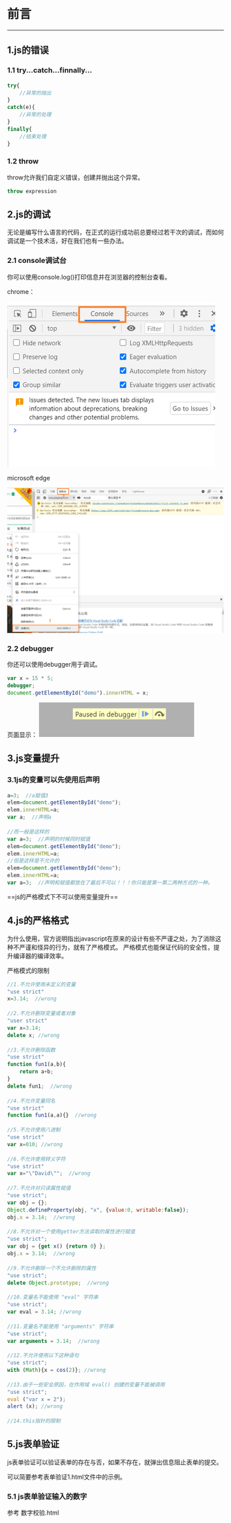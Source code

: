 # 前言

---

## 1.js的错误

### 1.1 try...catch...finnally...

```javascript
try{
    //异常的抛出
}
catch(e){
    //异常的处理
}
finally{
    //结束处理
}
```

### 1.2 throw

throw允许我们自定义错误，创建并抛出这个异常。

```javascript
throw expression
```

## 2.js的调试

无论是编写什么语言的代码，在正式的运行成功前总要经过若干次的调试，而如何调试是一个技术活，好在我们也有一些办法。

### 2.1 console调试台

你可以使用console.log()打印信息并在浏览器的控制台查看。

chrome：

![chrome](./images/chrome.png)

microsoft edge

![edge](./images/edge.png)

### 2.2 debugger

你还可以使用debugger用于调试。

```javascript
var x = 15 * 5;
debugger;
document.getElementById("demo").innerHTML = x;
```

页面显示：
![debugger](./images/debugger.png)

## 3.js变量提升

### 3.1js的变量可以先使用后声明

```javascript
a=3;  //a赋值3
elem=document.getElementById("demo");
elem.innerHTML=a;
var a;  //声明a

//而一般是这样的
var a=3;  //声明的时候同时赋值
elem=document.getElementById("demo");
elem.innerHTML=a;
//但是这样是不允许的
elem=document.getElementById("demo");
elem.innerHTML=a;
var a=3;  //声明和赋值都放在了最后不可以！！！你只能是第一第二两种方式的一种。
```

==js的严格模式下不可以使用变量提升==

## 4.js的严格格式

为什么使用，官方说明指出javascript在原来的设计有些不严谨之处，为了消除这种不严谨和怪异的行为，就有了严格模式。
严格模式也能保证代码的安全性，提升编译器的编译效率。

严格模式的限制

```javascript
//1.不允许使用未定义的变量
"use strict"
x=3.14;  //wrong

//2.不允许删除变量或者对象
"user strict"
var x=3.14;
delete x; //wrong

//3.不允许删除函数
"use strict"
function fun1(a,b){
    return a+b;
}
delete fun1;  //wrong

//4.不允许变量同名
"use strict"
function fun1(a,a){}  //wrong

//5.不允许使用八进制
"use strict"
var x=010; //wrong

//6.不允许使用转义字符
"use strict"
var x="\"David\"";  //wrong

//7.不允许对只读属性赋值
"use strict";
var obj = {};
Object.defineProperty(obj, "x", {value:0, writable:false});
obj.x = 3.14;  //wrong

//8.不允许对一个使用getter方法读取的属性进行赋值
"use strict";
var obj = {get x() {return 0} };
obj.x = 3.14;  //wrong

//9.不允许删除一个不允许删除的属性
"use strict";
delete Object.prototype;  //wrong

//10.变量名不能使用 "eval" 字符串
"use strict";
var eval = 3.14; //wrong

//11.变量名不能使用 "arguments" 字符串
"use strict";
var arguments = 3.14;  //wrong

//12.不允许使用以下这种语句
"use strict";
with (Math){x = cos(2)}; //wrong

//13.由于一些安全原因，在作用域 eval() 创建的变量不能被调用
"use strict";
eval ("var x = 2");
alert (x); //wrong

//14.this指针的限制
```

## 5.js表单验证

js表单验证可以验证表单的存在与否，如果不存在，就弹出信息阻止表单的提交。

可以简要参考表单验证1.html文件中的示例。

### 5.1 js表单验证输入的数字
参考 数字校验.html

